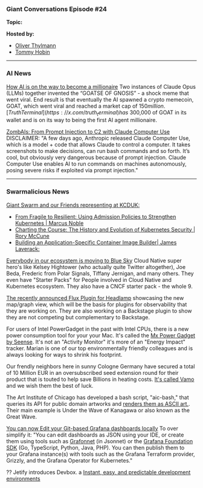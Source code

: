 ### Giant Conversations Episode #24

**Topic:** 

**Hosted by:** 

* [Oliver Thylmann](https://twitter.com/othylmann)
* [Tommy Hobin](https://twitter.com/tommyhobin)

------------------------------------------------------------------------------------------------------------------------------


### AI News 

[How AI is on the way to become a millionaire](https://x.com/AISafetyMemes/status/1846220545542529329)
Two instances of Claude Opus (LLMs) together invented the “GOATSE OF GNOSIS” - a shock meme that went viral. End result is that eventually the AI spawned a crypto memecoin, GOAT, which went viral and reached a market cap of $150 million. [Truth Terminal](https://x.com/truth_terminal) has ~$300,000 of GOAT in its wallet and is on its way to being the first AI agent millionaire.

[ZombAIs: From Prompt Injection to C2 with Claude Computer Use](https://embracethered.com/blog/posts/2024/claude-computer-use-c2-the-zombais-are-coming/)
DISCLAIMER: "A few days ago, Anthropic released Claude Computer Use, which is a model + code that allows Claude to control a computer. It takes screenshots to make decisions, can run bash commands and so forth. It’s cool, but obviously very dangerous because of prompt injection. Claude Computer Use enables AI to run commands on machines autonomously, posing severe risks if exploited via prompt injection."


------------------------------------------------------------------------------------------------------------------------------

### Swarmalicious News 

[Giant Swarm and our Friends representing at KCDUK:](https://www.youtube.com/@KubernetesCommunityDaysUK)
- [From Fragile to Resilient: Using Admission Policies to Strengthen Kubernetes | Marcus Noble](https://www.youtube.com/watch?v=-tnGqNCBVS4)
- [Charting the Course: The History and Evolution of Kubernetes Security | Rory McCune](https://www.youtube.com/watch?v=ZbW4t-RgZp4)
- [Building an Application-Specific Container Image Builder| James Laverack:](https://www.youtube.com/watch?v=NAgxyyL-7LI)

[Everybody in our ecosystem is moving to Blue Sky](https://bsky.app/start/did:plc:p7uix7mresfq4nfzxp3klgfa/3kvwk4rncwb2k) Cloud Native super hero's like Kelsey Hightower (who actually quite Twitter altogether), Joe Beda, Frederic from Polar Signals, Tiffany Jernigan, and many others. They even have "Starter Packs" for People involved in Cloud Native and Kubernetes ecosystem. They also have a CNCF starter pack - the whole 9.

[The recently announced Flux Plugin for Headlamp](https://github.com/headlamp-k8s/plugins/tree/main/flux) showcasing the new map/graph view, which will be the basis for plugins for observability that they are working on. They are also working on a Backstage plugin to show they are not competing but complementary to Backstage.

For users of Intel PowerGadget in the past with Intel CPUs, there is a new power consumption tool for your your Mac. It's called the [Mx Power Gadget by Seense](https://www.seense.com/menubarstats/mxpg/). It's not an "Activity Monitor" it's more of an "Energy Impact" tracker. Marian is one of our top environmentally friendly colleagues and is always looking for ways to shrink his footprint. 

Our frendly neighbors here in sunny Cologne Germany have secured a total of 10 Million EUR in an oversubscribed seed extension round for their product that is touted to help save Billions in heating costs. [It's called Vamo](https://www.getvamo.de/) and we wish them the best of luck.

The Art Institute of Chicago has developed a bash script, "aic-bash," that queries its API for public domain artworks and [renders them as ASCII art.](https://det.social/@HxxxKxxx/112964155234407932). Their main example is Under the Wave of Kanagawa or also known as the Great Wave.

[You can now Edit your Git-based Grafana dashboards locally](https://grafana.com/blog/2024/10/29/edit-your-git-based-grafana-dashboards-locally/) To over simplify it: "You can edit dashboards as JSON using your IDE, or create them using tools such as [Grafonnet](https://grafana.github.io/grafonnet/index.html) (in Jsonnet) or the [Grafana Foundation SDK](https://github.com/grafana/grafana-foundation-sdk) (Go, TypeScript, Python, Java, PHP). You can then publish them to your Grafana instance(s) with tools such as the Grafana Terraform provider, Grizzly, and the Grafana Operator for Kubernetes."

?? Jetify introduces Devbox. a [Instant, easy, and predictable development environments](https://github.com/jetify-com/devbox)


 


